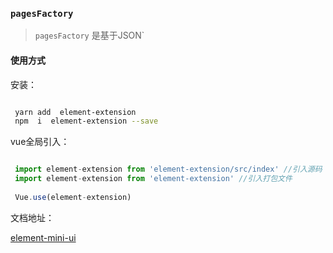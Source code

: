 ### `pagesFactory`  

> `pagesFactory` 是基于JSON` 


#### 使用方式

安装：

```bash

 yarn add  element-extension 
 npm  i  element-extension --save

```


vue全局引入：

```js

 import element-extension from 'element-extension/src/index' //引入源码
 import element-extension from 'element-extension' //引入打包文件
 
 Vue.use(element-extension)

```


文档地址：

[element-mini-ui](https://ylsoftworkgroup.github.io/element-extension/#/base)
